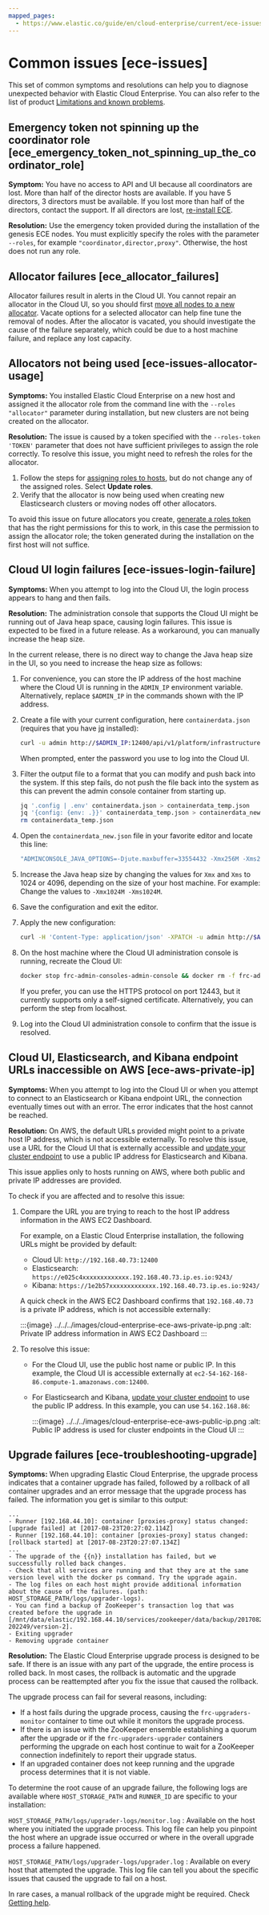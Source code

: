 ```yaml
---
mapped_pages:
  - https://www.elastic.co/guide/en/cloud-enterprise/current/ece-issues.html
---
```


# Common issues [ece-issues]

This set of common symptoms and resolutions can help you to diagnose unexpected behavior with Elastic Cloud Enterprise. You can also refer to the list of product [Limitations and known problems](cloud://release-notes/cloud-enterprise/known-issues.md).


## Emergency token not spinning up the coordinator role [ece_emergency_token_not_spinning_up_the_coordinator_role]

**Symptom:** You have no access to API and UI because all coordinators are lost. More than half of the director hosts are available. If you have 5 directors, 3 directors must be available. If you lost more than half of the directors, contact the support. If all directors are lost, [re-install ECE](../../../deploy-manage/deploy/cloud-enterprise/install.md).

**Resolution:** Use the emergency token provided during the installation of the genesis ECE nodes. You must explicitly specify the roles with the parameter `--roles`, for example `"coordinator,director,proxy"`. Otherwise, the host does not run any role.


## Allocator failures [ece_allocator_failures]

Allocator failures result in alerts in the Cloud UI. You cannot repair an allocator in the Cloud UI, so you should first [move all nodes to a new allocator](../../../deploy-manage/maintenance/ece/move-nodes-instances-from-allocators.md).  Vacate options for a selected allocator can help fine tune the removal of nodes. After the allocator is vacated, you should investigate the cause of the failure separately, which could be due to a host machine failure, and replace any lost capacity.


## Allocators not being used [ece-issues-allocator-usage]

**Symptoms:** You installed Elastic Cloud Enterprise on a new host and assigned it the allocator role from the command line with the `--roles "allocator"` parameter during installation, but new clusters are not being created on the allocator.

**Resolution:** The issue is caused by a token specified with the `--roles-token 'TOKEN'` parameter that does not have sufficient privileges to assign the role correctly. To resolve this issue, you might need to refresh the roles for the allocator.

1. Follow the steps for [assigning roles to hosts](../../../deploy-manage/deploy/cloud-enterprise/assign-roles-to-hosts.md), but do not change any of the assigned roles. Select **Update roles**.
2. Verify that the allocator is now being used when creating new Elasticsearch clusters or moving nodes off other allocators.

To avoid this issue on future allocators you create, [generate a roles token](../../../deploy-manage/deploy/cloud-enterprise/generate-roles-tokens.md) that has the right permissions for this to work, in this case the permission to assign the allocator role; the token generated during the installation on the first host will not suffice.


## Cloud UI login failures [ece-issues-login-failure]

**Symptoms:** When you attempt to log into the Cloud UI, the login process appears to hang and then fails.

**Resolution:** The administration console that supports the Cloud UI might be running out of Java heap space, causing login failures. This issue is expected to be fixed in a future release. As a workaround, you can manually increase the heap size.

In the current release, there is no direct way to change the Java heap size in the UI, so you need to increase the heap size as follows:

1. For convenience, you can store the IP address of the host machine where the Cloud UI is running in the `ADMIN_IP` environment variable. Alternatively, replace `$ADMIN_IP` in the commands shown with the IP address.
2. Create a file with your current configuration, here `containerdata.json` (requires that you have [jq](https://stedolan.github.io/jq/download/) installed):

    ```sh
    curl -u admin http://$ADMIN_IP:12400/api/v1/platform/infrastructure/container-sets/admin-consoles/containers/admin-console > containerdata.json
    ```

    When prompted, enter the password you use to log into the Cloud UI.

3. Filter the output file to a format that you can modify and push back into the system. If this step fails, do not push the file back into the system as this can prevent the admin console container from starting up.

    ```sh
    jq '.config | .env' containerdata.json > containerdata_temp.json
    jq '{config: {env: .}}' containerdata_temp.json > containerdata_new.json
    rm containerdata_temp.json
    ```

4. Open the `containerdata_new.json` file in your favorite editor and locate this line:

    ```sh
    "ADMINCONSOLE_JAVA_OPTIONS=-Djute.maxbuffer=33554432 -Xmx256M -Xms256M",
    ```

5. Increase the Java heap size by changing the values for `Xmx` and `Xms` to 1024 or 4096, depending on the size of your host machine. For example: Change the values to `-Xmx1024M -Xms1024M`.
6. Save the configuration and exit the editor.
7. Apply the new configuration:

    ```sh
    curl -H 'Content-Type: application/json' -XPATCH -u admin http://$ADMIN_IP:12400/api/v1/platform/infrastructure/container-sets/admin-consoles/containers/admin-console -d @containerdata_new.json
    ```

8. On the host machine where the Cloud UI administration console is running, recreate the Cloud UI:

    ```sh
    docker stop frc-admin-consoles-admin-console && docker rm -f frc-admin-consoles-admin-console
    ```

    If you prefer, you can use the HTTPS protocol on port 12443, but it currently supports only a self-signed certificate. Alternatively, you can perform the step from localhost.

9. Log into the Cloud UI administration console to confirm that the issue is resolved.


## Cloud UI, Elasticsearch, and Kibana endpoint URLs inaccessible on AWS [ece-aws-private-ip]

**Symptoms:** When you attempt to log into the Cloud UI or when you attempt to connect to an Elasticsearch or Kibana endpoint URL, the connection eventually times out with an error. The error indicates that the host cannot be reached.

**Resolution:** On AWS, the default URLs provided might point to a private host IP address, which is not accessible externally. To resolve this issue, use a URL for the Cloud UI that is externally accessible and [update your cluster endpoint](../../../deploy-manage/deploy/cloud-enterprise/change-endpoint-urls.md) to use a public IP address for Elasticsearch and Kibana.

This issue applies only to hosts running on AWS, where both public and private IP addresses are provided.

To check if you are affected and to resolve this issue:

1. Compare the URL you are trying to reach to the host IP address information in the AWS EC2 Dashboard.

    For example, on a Elastic Cloud Enterprise installation, the following URLs might be provided by default:

    * Cloud UI: `http://192.168.40.73:12400`
    * Elasticsearch: `https://e025c4xxxxxxxxxxxxx.192.168.40.73.ip.es.io:9243/`
    * Kibana: `https://1e2b57xxxxxxxxxxxxx.192.168.40.73.ip.es.io:9243/`

    A quick check in the AWS EC2 Dashboard confirms that `192.168.40.73` is a private IP address, which is not accessible externally:

    :::{image} ../../../images/cloud-enterprise-ece-aws-private-ip.png
    :alt: Private IP address information in AWS EC2 Dashboard
    :::

2. To resolve this issue:

    * For the Cloud UI, use the public host name or public IP. In this example, the Cloud UI is accessible externally at `ec2-54-162-168-86.compute-1.amazonaws.com:12400`.
    * For Elasticsearch and Kibana, [update your cluster endpoint](../../../deploy-manage/deploy/cloud-enterprise/change-endpoint-urls.md) to use the public IP address. In this example, you can use `54.162.168.86`:

        :::{image} ../../../images/cloud-enterprise-ece-aws-public-ip.png
        :alt: Public IP address is used for cluster endpoints in the Cloud UI
        :::



## Upgrade failures [ece-troubleshooting-upgrade]

**Symptoms:** When upgrading Elastic Cloud Enterprise, the upgrade process indicates that a container upgrade has failed, followed by a rollback of all container upgrades and an error message that the upgrade process has failed. The information you get is similar to this output:

```
...
- Runner [192.168.44.10]: container [proxies-proxy] status changed: [upgrade failed] at [2017-08-23T20:27:02.114Z]
- Runner [192.168.44.10]: container [proxies-proxy] status changed: [rollback started] at [2017-08-23T20:27:07.134Z]
...
- The upgrade of the {{n}} installation has failed, but we successfully rolled back changes.
- Check that all services are running and that they are at the same version level with the docker ps command. Try the upgrade again.
- The log files on each host might provide additional information about the cause of the failures. (path: HOST_STORAGE_PATH/logs/upgrader-logs).
- You can find a backup of ZooKeeper's transaction log that was created before the upgrade in [/mnt/data/elastic/192.168.44.10/services/zookeeper/data/backup/20170823-202249/version-2].
- Exiting upgrader
- Removing upgrade container
```
**Resolution:** The Elastic Cloud Enterprise upgrade process is designed to be safe. If there is an issue with any part of the upgrade, the entire process is rolled back. In most cases, the rollback is automatic and the upgrade process can be reattempted after you fix the issue that caused the rollback.

The upgrade process can fail for several reasons, including:

* If a host fails during the upgrade process, causing the `frc-upgraders-monitor` container to time out while it monitors the upgrade process.
* If there is an issue with the ZooKeeper ensemble establishing a quorum after the upgrade or if the `frc-upgraders-upgrader` containers performing the upgrade on each host continue to wait for a ZooKeeper connection indefinitely to report their upgrade status.
* If an upgraded container does not keep running and the upgrade process determines that it is not viable.

To determine the root cause of an upgrade failure, the following logs are available where `HOST_STORAGE_PATH` and `RUNNER_ID` are specific to your installation:

`HOST_STORAGE_PATH/logs/upgrader-logs/monitor.log`
:   Available on the host where you initiated the upgrade process. This log file can help you pinpoint the host where an upgrade issue occurred or where in the overall upgrade process a failure happened.

`HOST_STORAGE_PATH/logs/upgrader-logs/upgrader.log`
:   Available on every host that attempted the upgrade. This log file can tell you about the specific issues that caused the upgrade to fail on a host.

In rare cases, a manual rollback of the upgrade might be required. Check [Getting help](ask-for-help.md).

